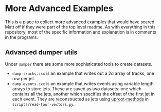 More Advanced Examples
======================

This is a place to collect more advanced examples that would have
scared Matt off if they were part of the top level readme. As with
everything in this repository, most of the specific information and
explanation is in comments in the programs.

Advanced dumper utils
---------------------

Under `dumper` there are some more sophisticated tools to create
datasets.

 - `dump-tracks.cxx` is an example that writes out a 2d array of
   tracks, one row per jet.
 - `dump-events.cxx` is an example that writes events using variable
   length arrays to store jets. These are saved as two datasets: one
   which contains all the jets, another which specifies the offset of
   the first jet in each event. They are reconstructed as jets using
   [uproot-methods][0] in `scripts/read-four-vectors.py`.


[0]: https://github.com/scikit-hep/uproot-methods
